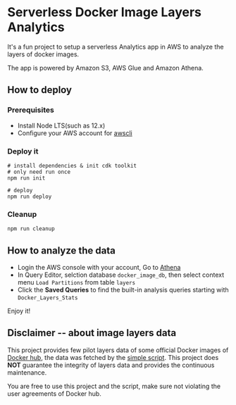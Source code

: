 # Serverless Docker Image Layers Analytics

It's a fun project to setup a serverless Analytics app in AWS to analyze the layers of docker images.

The app is powered by Amazon S3, AWS Glue and Amazon Athena.

## How to deploy

### Prerequisites

- Install Node LTS(such as 12.x)
- Configure your AWS account for [awscli](https://docs.aws.amazon.com/polly/latest/dg/setup-aws-cli.html)
  
### Deploy it
```shell
# install dependencies & init cdk toolkit
# only need run once
npm run init

# deploy
npm run deploy
```

### Cleanup
```shell
npm run cleanup
```

## How to analyze the data

- Login the AWS console with your account, Go to [Athena][athena]
- In Query Editor, selction database `docker_image_db`, then select context menu `Load Partitions` from table `layers`
- Click the **Saved Queries** to find the built-in analysis queries starting with `Docker_Layers_Stats`

Enjoy it!

## Disclaimer -- about image layers data

This project provides few pilot layers data of some official Docker images of [Docker hub][docker-hub], the data was fetched by the [simple script][image-layer-fetching-script]. This project does **NOT** guarantee the integrity of layers data and provides the continuous maintenance.

You are free to use this project and the script, make sure not violating the user agreements of Docker hub.

[athena]: https://aws.amazon.com/athena/?nc2=h_ql_prod_an_ath
[docker-hub]: https://hub.docker.com/
[image-layer-fetching-script]: https://gist.github.com/zxkane/23de226fee8806ee0ed8c05136972ce0